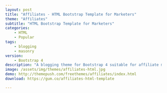 ```yaml
---
layout: post
title: "Affiliates - HTML Bootstrap Template for Marketers"
theme: "Affiliates"
subtitle: "HTML Bootstrap Template for Marketers"
categories:
    - HTML
    - Popular
tags: 
    - blogging
    - masonry
version:
    - Bootstrap 4
description: "A blogging theme for Bootstrap 4 suitable for affiliate marketers."
image: /assets/img/themes/affiliates-html.jpg
demo: http://themepush.com/freethemes/affiliates/index.html
download: https://gum.co/affiliates-html-template

---
```

